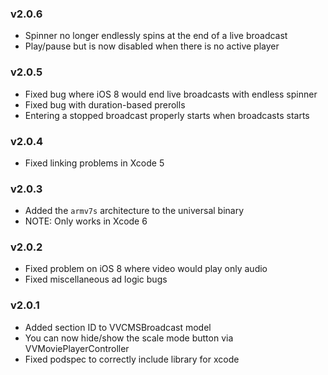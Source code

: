 ### v2.0.6
* Spinner no longer endlessly spins at the end of a live broadcast
* Play/pause but is now disabled when there is no active player

### v2.0.5
* Fixed bug where iOS 8 would end live broadcasts with endless spinner
* Fixed bug with duration-based prerolls
* Entering a stopped broadcast properly starts when broadcasts starts

### v2.0.4
* Fixed linking problems in Xcode 5

### v2.0.3
* Added the `armv7s` architecture to the universal binary
* NOTE: Only works in Xcode 6

### v2.0.2
* Fixed problem on iOS 8 where video would play only audio
* Fixed miscellaneous ad logic bugs

### v2.0.1
* Added section ID to VVCMSBroadcast model
* You can now hide/show the scale mode button via VVMoviePlayerController
* Fixed podspec to correctly include library for xcode